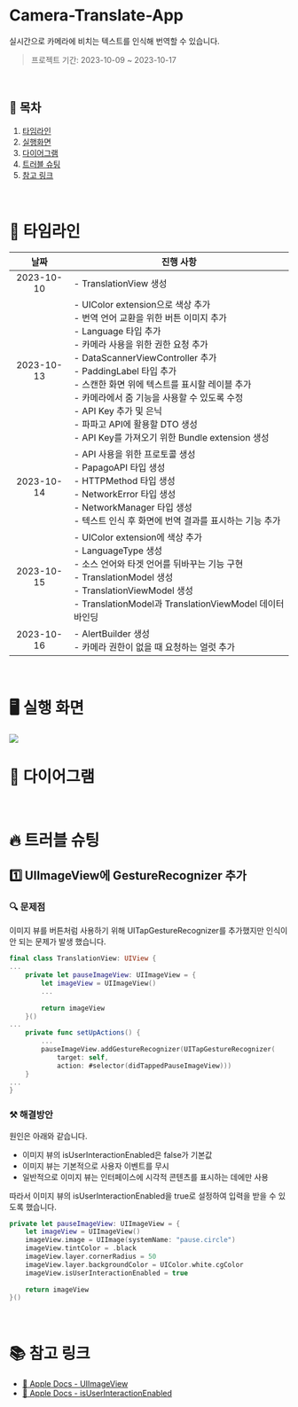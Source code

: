 # Camera-Translate-App
실시간으로 카메라에 비치는 텍스트를 인식해 번역할 수 있습니다.

> 프로젝트 기간: 2023-10-09 ~ 2023-10-17


</br>

## 📝 목차
1. [타임라인](#📆-타임라인)
2. [실행화면](#🖥️-실행-화면)
3. [다이어그램](#💎-다이어그램)
4. [트러블 슈팅](#🔥-트러블-슈팅)
5. [참고 링크](#📚-참고-링크)

</br>

# 📆 타임라인  
|**날짜**|**진행 사항**|
|:-:|-|
|2023-10-10|- TranslationView 생성|
|2023-10-13|- UIColor extension으로 색상 추가<br>- 번역 언어 교환을 위한 버튼 이미지 추가<br>- Language 타입 추가<br>- 카메라 사용을 위한 권한 요청 추가<br>- DataScannerViewController 추가<br>- PaddingLabel 타입 추가<br>- 스캔한 화면 위에 텍스트를 표시할 레이블 추가<br>- 카메라에서 줌 기능을 사용할 수 있도록 수정<br>- API Key 추가 및 은닉<br>- 파파고 API에 활용할 DTO 생성<br>- API Key를 가져오기 위한 Bundle extension 생성|
|2023-10-14|- API 사용을 위한 프로토콜 생성<br>- PapagoAPI 타입 생성<br>- HTTPMethod 타입 생성<br>- NetworkError 타입 생성<br>- NetworkManager 타입 생성<br>- 텍스트 인식 후 화면에 번역 결과를 표시하는 기능 추가|
|2023-10-15|- UIColor extension에 색상 추가<br>- LanguageType 생성<br>- 소스 언어와 타겟 언어를 뒤바꾸는 기능 구현<br>- TranslationModel 생성<br>- TranslationViewModel 생성<br>- TranslationModel과 TranslationViewModel 데이터 바인딩|
|2023-10-16|- AlertBuilder 생성<br>- 카메라 권한이 없을 때 요청하는 얼럿 추가|



</br>

# 🖥️ 실행 화면
<img src="https://github.com/hojun-jo/Camera-Translate-App/assets/86751964/8670fedc-7b8f-403b-8be0-98a8997aa79b">



</br>

# 💎 다이어그램



</br>

# 🔥 트러블 슈팅
## 1️⃣ UIImageView에 GestureRecognizer 추가

### 🔍 문제점
이미지 뷰를 버튼처럼 사용하기 위해 UITapGestureRecognizer를 추가했지만 인식이 안 되는 문제가 발생 했습니다.
```swift
final class TranslationView: UIView {
...
    private let pauseImageView: UIImageView = {
        let imageView = UIImageView()
        ...
        
        return imageView
    }()
...
    private func setUpActions() {
        ...
        pauseImageView.addGestureRecognizer(UITapGestureRecognizer(
            target: self,
            action: #selector(didTappedPauseImageView)))
    }
...
}
```


### ⚒️ 해결방안
원인은 아래와 같습니다.
- 이미지 뷰의 isUserInteractionEnabled은 false가 기본값
- 이미지 뷰는 기본적으로 사용자 이벤트를 무시
- 일반적으로 이미지 뷰는 인터페이스에 시각적 콘텐츠를 표시하는 데에만 사용

따라서 이미지 뷰의 isUserInteractionEnabled을 true로 설정하여 입력을 받을 수 있도록 했습니다.
```swift
private let pauseImageView: UIImageView = {
    let imageView = UIImageView()
    imageView.image = UIImage(systemName: "pause.circle")
    imageView.tintColor = .black
    imageView.layer.cornerRadius = 50
    imageView.layer.backgroundColor = UIColor.white.cgColor
    imageView.isUserInteractionEnabled = true
    
    return imageView
}()
```
<!-- 
## 2️⃣ 

### 🔍 문제점


### ⚒️ 해결방안



## 3️⃣ 

### 🔍 문제점


### ⚒️ 해결방안


## 4️⃣ 

### 🔍 문제점


### ⚒️ 해결방안
 -->


</br>

# 📚 참고 링크

* [🍎 Apple Docs - UIImageView](https://developer.apple.com/documentation/uikit/uiimageview#1807299)
* [🍎 Apple Docs - isUserInteractionEnabled](https://developer.apple.com/documentation/uikit/uiview/1622577-isuserinteractionenabled)
<!-- * [🍎 Apple Docs - ]()
* [🍎 Apple Docs - ]()
* [🌐 stackoverflow - ]() -->

</br>
